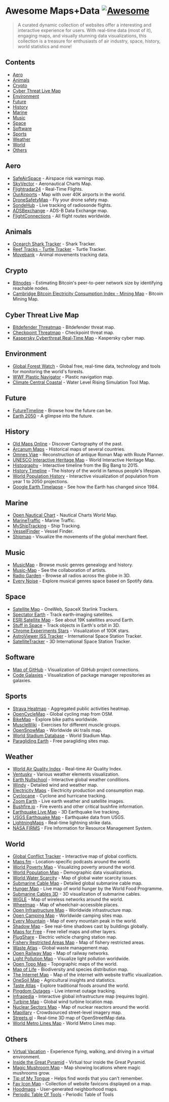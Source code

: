 # Awesome Maps+Data [![Awesome](https://awesome.re/badge.svg)](https://awesome.re)

> A curated dynamic collection of websites offer a interesting and interactive experience for users. With real-time data (most of it), engaging maps, and visually stunning data visualizations, this collection is a treasure for enthusiasts of air industry, space, history, world statistics and more!


## Contents

* [Aero](#aero)
* [Animals](#animals)
* [Crypto](#crypto)
* [Cyber Threat Live Map](#cyber-threat-live-map)
* [Environment](#environment)
* [Future](#future)
* [History](#history)
* [Marine](#marine)
* [Music](#music)
* [Space](#space)
* [Software](#software)
* [Sports](#sports)
* [Weather](#weather)
* [World](#world)
* [Others](#others)


## Aero

* [SafeAirSpace](https://safeairspace.net) - Airspace risk warnings map.
* [SkyVector](https://skyvector.com) - Aeronautical Charts Map.
* [Flightradar24](https://www.flightradar24.com) - Real-Time Flights.
* [OurAirports](https://ourairports.com/navaids) - Map with over 40K airports in the world.
* [DroneSafetyMap](https://www.dronesafetymap.com) - Fly your drone safety map.
* [SondeHub](https://sondehub.org) - Live tracking of radiosonde flights.
* [ADSBexchange](https://adsbexchange.com) - ADS-B Data Exchange map.
* [FlightConnections](https://www.flightconnections.com) - All flight routes worldwide.

## Animals

* [Ocearch Shark Tracker](https://www.ocearch.org/tracker) - Shark Tracker.
* [Reef Tracks - Turtle Tracker](https://citizensgbr.org/explore/reef-tracks/ctrc-dianne) - Turtle Tracker.
* [Movebank](https://www.movebank.org/cms/webapp) - Animal movements tracking data.

## Crypto

* [Bitnodes](https://bitnodes.io) - Estimating Bitcoin's peer-to-peer network size by identifying reachable nodes.
* [Cambridge Bitcoin Electricity Consumption Index - Mining Map](https://ccaf.io/cbeci/mining_map) - Bitcoin Mining Map.

## Cyber Threat Live Map

* [Bitdefender Threatmap](https://threatmap.bitdefender.com) - Bitdefender threat map.
* [Checkpoint Threatmap](https://threatmap.checkpoint.com) - Checkpoint threat map.
* [Kaspersky Cyberthreat Real-Time Map](https://cybermap.kaspersky.com) - Kaspersky cyber map.

## Environment

* [Global Forest Watch](https://www.globalforestwatch.org/map) - Global free, real-time data, technology and tools for monitoring the world's forests.
* [WWF Plastic Navigator](https://plasticnavigator.wwf.de/#/en/stories/) - Plastic navigation map.
* [Climate Central Coastal](https://coastal.climatecentral.org/map/) - Water Level Rising Simulation Tool Map.

## Future

* [FutureTimeline](https://www.futuretimeline.net) - Browse how the future can be.
* [Earth 2050](https://2050.earth) - A glimpse into the future.

## History

* [Old Maps Online](https://www.oldmapsonline.org) - Discover Cartography of the past.
* [Arcanum Maps](https://maps.arcanum.com/en) - Historical maps of several countries.
* [Omnes Viae](https://omnesviae.org) - Reconstruction of antique Roman Map with Route Planner.
* [UNESCO Interactive Heritage Map](https://whc.unesco.org/en/interactive-map) - World Interactive Heritage Map.
* [Histography](https://histography.io/) - Interactive timeline from the Big Bang to 2015.
* [History Timeline](https://ybogdanov.github.io/history-timeline/) - The history of the world in famous people's lifespan.
* [World Population History](https://worldpopulationhistory.org) - Interactive visualization of population from year 1 to 2050 projections.
* [Google Earth Timelapse](https://earthengine.google.com/timelapse) - See how the Earth has changed since 1984.

## Marine

* [Open Nautical Chart](http://opennauticalchart.org/) - Nautical Charts World Map.
* [MarineTraffic](https://www.marinetraffic.com) - Marine Traffic.
* [MyShipTracking](https://www.myshiptracking.com) - Ship Tracking.
* [VesselFinder](https://www.vesselfinder.com) - Vessel Finder.
* [Shipmap](https://www.shipmap.org) - Visualize the movements of the global merchant fleet.

## Music

* [MusicMap](https://musicmap.info) - Browse music genres genealogy and history.
* [Music-Map](https://www.music-map.com) - See the collaboration of artists.
* [Radio Garden](http://radio.garden) - Browse all radios across the globe in 3D.
* [Every Noise](https://everynoise.com) - Explore musical genres space based on Spotify data.

## Space

* [Satellite Map](https://satellitemap.space) - OneWeb, SpaceX Starlink Trackers.
* [Spectator Earth](https://spectator.earth) - Track earth-imaging satellites.
* [ESRI Satellite Map](https://maps.esri.com/rc/sat2/index.html) - See about 19K satellites around Earth.
* [Stuff in Space](http://stuffin.space) - Track objects in Earth's orbit in 3D.
* [Chrome Experiments Stars](https://stars.chromeexperiments.com) - Visualization of 100K stars.
* [AstroViewer ISS Tracker](https://www.astroviewer.net/iss/en) - International Space Station Tracker.
* [SatelliteTracker](https://satellitetracker.net) - 3D International Space Station Tracker.

## Software

* [Map of GitHub](https://anvaka.github.io/map-of-github/) - Visualization of GitHub project connections.
* [Code Galaxies](https://anvaka.github.io/pm/#/galaxy/) - Visualization of package manager repositories as galaxies.

## Sports

* [Strava Heatmap](https://www.strava.com/heatmap) - Aggregated public activities heatmap.
* [OpenCycleMap](https://www.opencyclemap.org) - Global cycling map from OSM.
* [BikeMap](https://www.bikemap.net) - Explore bike paths worldwide.
* [MuscleWiki](https://musclewiki.com) - Exercises for different muscle groups.
* [OpenSnowMap](https://www.opensnowmap.org) - Worldwide ski trails map.
* [World Stadium Database](https://www.worldstadiumdatabase.com/map-of-world-stadiums.htm) - World Stadium Map.
* [Paragliding Earth](https://paraglidingearth.com/) - Free paragliding sites map.

## Weather

* [World Air Quality Index](https://waqi.info) - Real-time Air Quality Index.
* [Ventusky](https://www.ventusky.com) - Various weather elements visualization.
* [Earth Nullschool](https://earth.nullschool.net) - Interactive global weather conditions.
* [Windy](https://www.windy.com) - Detailed wind and weather map.
* [Electricity Maps](https://app.electricitymaps.com/map) - Electricity production and consumption map.
* [Cyclocane](https://www.cyclocane.com) - Cyclone and hurricane tracking.
* [Zoom Earth](https://zoom.earth/) - Live earth weather and satellite images.
* [Bushfire.io](https://bushfire.io) - Fire events and other critical bushfire information.
* [Earthquake Live Map](https://earth3dmap.com/earthquake-live-map/) - 3D Earthquake live tracking.
* [USGS Earthquake Map](https://earthquake.usgs.gov/earthquakes/map) - Earthquake data from USGS.
* [LightningMaps](https://www.lightningmaps.org) - Real-time lightning strike data.
* [NASA FIRMS](https://firms.modaps.eosdis.nasa.gov/map/) - Fire Information for Resource Management System.

## World

* [Global Conflict Tracker](https://www.cfr.org/global-conflict-tracker) - Interactive map of global conflicts.
* [Maps.fm](https://maps.fm) - Location-specific podcasts around the world.
* [World Poverty Map](https://worldpoverty.io) - Visualizing poverty around the world.
* [World Population Map](https://population.io) - Demographic data visualizations.
* [World Water Scarcity](https://worldwater.io) - Map of global water scarcity issues.
* [Submarine Cable Map](https://www.submarinecablemap.com) - Detailed global submarine cable map.
* [Hunger Map](https://hungermap.wfp.org) - Live map of world hunger by the World Food Programme.
* [Submarine Cables 3D](https://globe.gl/example/submarine-cables) - 3D visualization of submarine cables.
* [WiGLE](https://wigle.net) - Map of wireless networks around the world.
* [Wheelmap](https://wheelmap.org) - Map of wheelchair-accessible places.
* [Open Infrastructure Map](https://openinframap.org) - Worldwide infrastructure map.
* [Open Camping Map](https://opencampingmap.org) - Worldwide camping sites map.
* [Every Mountain](http://everymountainintheworld.com) - Map of every mountain peak in the world.
* [Shadow Map](https://app.shadowmap.org) - See real-time shadows cast by buildings globally.
* [Maps for Free](https://maps-for-free.com) - Free relief maps and other layers.
* [PlugShare](https://www.plugshare.com) - Electric vehicle charging station map.
* [Fishery Restricted Areas Map](http://www.fao.org/gfcm/data/maps/fras/en) - Map of fishery restricted areas.
* [Waste Atlas](http://www.atlas.d-waste.com) - Global waste management map.
* [Open Railway Map](https://www.openrailwaymap.org) - Map of railway networks.
* [Light Pollution Map](https://www.lightpollutionmap.info) - Visualize light pollution worldwide.
* [Open Topo Map](https://opentopomap.org/) - Topographic maps of the world.
* [Map of Life](https://mol.org/regions) - Biodiversity and species distribution map.
* [The Internet Map](https://internet-map.net) - Map of the internet with website traffic visualization.
* [OneSoil Map](https://map.onesoil.ai) - Agricultural insights and statistics.
* [Taste Atlas](https://www.tasteatlas.com/search) - Explore traditional foods around the world.
* [Pingdom Outages](https://www.pingdom.com/outages) - Live internet outage tracking.
* [Infrapedia](https://www.infrapedia.com/app) - Interactive global infrastructure map (requires login).
* [Turbine Map](https://turbinemap.wab-s.de) - Global wind turbine location map.
* [Nuclear Sectors Map](http://www.leretourdelautruche.com/map/nuke) - Map of nuclear reactors around the world.
* [Mapillary](http://www.mapillary.com/app) - Crowdsourced street-level imagery map.
* [Streets.gl](https://streets.gl/) - Real-time 3D map of OpenStreetMap data.
* [World Metro Lines Map](https://www.metrolinemap.com/) - World Metro Lines map.

## Others

* [Virtual Vacation](https://virtualvacation.us) - Experience flying, walking, and driving in a virtual environment.
* [Inside the Great Pyramid](https://giza.mused.org/en/guided/266/inside-the-great-pyramid) - Virtual tour inside the Great Pyramid.
* [Magic Mushroom Map](https://www.magicmushroommap.com/map) - Map showing locations where magic mushrooms grow.
* [Tip of My Tongue](https://chir.ag/projects/tip-of-my-tongue) - Helps find words that you can't remember.
* [Fav Icon Map](https://iconmap.io) - Collection of website favicons displayed on a map.
* [Hoodmaps](https://hoodmaps.com) - User-generated neighborhood maps.
* [Periodic Table Of Tools](https://periodictableoftools.com/index.html) - Periodic Table of Tools


